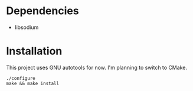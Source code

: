 # Dependencies
* libsodium

# Installation
This project uses GNU autotools for now. I'm planning to switch to CMake.
```
./configure
make && make install
```
